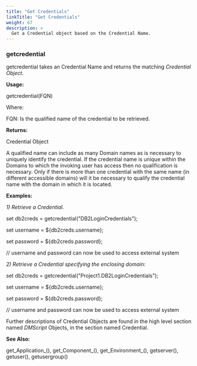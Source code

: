 ```yaml
---
title: "Get Credentials"
linkTitle: "Get Credentials"
weight: 67
description: >
  Get a Credential object based on the Credential Name. 
---
```

### getcredential

getcredential takes an Credential Name and returns the matching _Credential Object_.

**Usage:**

getcredential(FQN)

Where:

FQN: Is the qualified name of the credential to be retrieved.

**Returns:**

Credential Object

A qualified name can include as many Domain names as is necessary to uniquely identify the credential. If the credential name is unique within the Domains to which the invoking user has access then no qualification is necessary. Only if there is more than one credential with the same name (in different accessible domains) will it be necessary to qualify the credential name with the domain in which it is located.

**Examples:**

_1) Retrieve a Credential._

set db2creds = getcredential("DB2LoginCredentials");

set username = ${db2creds.username};

set password = ${db2creds.password};

// username and password can now be used to access external system

_2) Retrieve a Credential specifying the enclosing domain:_

set db2creds = getcredential("Project1.DB2LoginCredentials");

set username = ${db2creds.username};

set password = ${db2creds.password};

// username and password can now be used to access external system

Further descriptions of Credential Objects are found in the high level section named _DMScript_ Objects, in the section named Credential.

**See Also:**

get_Application_(), get_Component_(), get_Environment_(), getserver(), getuser(), getusergroup()
